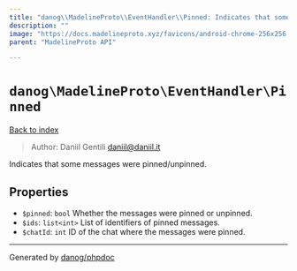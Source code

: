 ```yaml
---
title: "danog\\MadelineProto\\EventHandler\\Pinned: Indicates that some messages were pinned/unpinned."
description: ""
image: "https://docs.madelineproto.xyz/favicons/android-chrome-256x256.png"
parent: "MadelineProto API"

---
```

# `danog\MadelineProto\EventHandler\Pinned`
[Back to index](../../../index.html)

> Author: Daniil Gentili <daniil@daniil.it>  
  

Indicates that some messages were pinned/unpinned.  



## Properties
* `$pinned`: `bool` Whether the messages were pinned or unpinned.
* `$ids`: `list<int>` List of identifiers of pinned messages.
* `$chatId`: `int` ID of the chat where the messages were pinned.
---
Generated by [danog/phpdoc](https://phpdoc.daniil.it)
